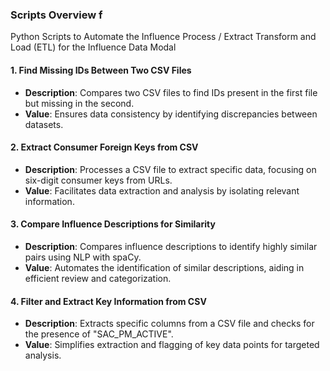 
### Scripts Overview f
Python Scripts to Automate the Influence Process / Extract Transform and Load (ETL) for the Influence Data Modal


#### 1. Find Missing IDs Between Two CSV Files

- **Description**: Compares two CSV files to find IDs present in the first file but missing in the second.
- **Value**: Ensures data consistency by identifying discrepancies between datasets.

#### 2. Extract Consumer Foreign Keys from CSV

- **Description**: Processes a CSV file to extract specific data, focusing on six-digit consumer keys from URLs.
- **Value**: Facilitates data extraction and analysis by isolating relevant information.

#### 3. Compare Influence Descriptions for Similarity

- **Description**: Compares influence descriptions to identify highly similar pairs using NLP with spaCy.
- **Value**: Automates the identification of similar descriptions, aiding in efficient review and categorization.

#### 4. Filter and Extract Key Information from CSV

- **Description**: Extracts specific columns from a CSV file and checks for the presence of "SAC_PM_ACTIVE".
- **Value**: Simplifies extraction and flagging of key data points for targeted analysis.



